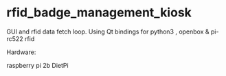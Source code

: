 # rfid_badge_management_kiosk
GUI and rfid data fetch loop. Using Qt bindings for python3 , openbox &amp; pi-rc522 rfid

Hardware:

raspberry pi 2b
DietPi
